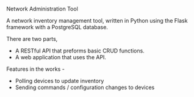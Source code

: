 Network Administration Tool

A network inventory management tool, written in Python using the Flask framework with a PostgreSQL database.

There are two parts,
  - A RESTful API that preforms basic CRUD functions.
  - A web application that uses the API.

Features in the works -
  - Polling devices to update inventory
  - Sending commands / configuration changes to devices

